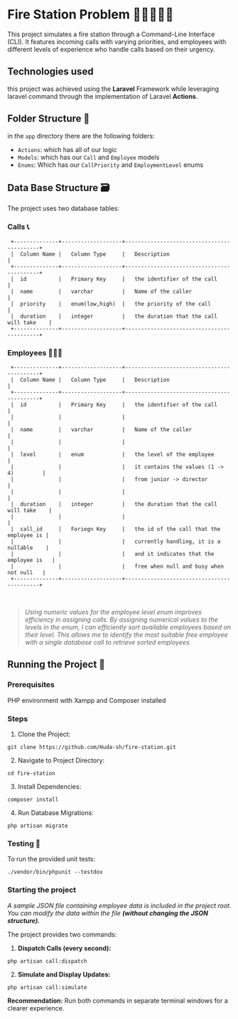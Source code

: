 # Fire Station Problem 🚒👩🏻‍🚒📞

This project simulates a fire station through a Command-Line Interface (CLI). It features incoming calls with varying priorities, and employees with different levels of experience who handle calls based on their urgency.

## Technologies used 
this project was achieved using the **Laravel** Framework while leveraging laravel command through the implementation of Laravel **Actions**.

## Folder Structure 📁
in the `app` directory there are the following folders:

- `Actions`: which has all of our logic
- `Models`: which has our `Call` and `Employee` models
- `Enums`: Which has our `CallPriority` and `EmploymentLevel` enums

## Data Base Structure 🗃️
The project uses two database tables:

### Calls 📞
```
 +--------------+-------------------+-------------------------------------------+
 |  Column Name |   Column Type     |   Description                             |
 +--------------+-------------------+-------------------------------------------+
 |  id          |   Primary Key     |   the identifier of the call              |
 |  name        |   varchar         |   Name of the caller                      |
 |  priority    |   enum(low,high)  |   the priority of the call                |
 |  duration    |   integer         |   the duration that the call will take    |
 +--------------+-------------------+-------------------------------------------+
```
### Employees 👩🏻‍🚒
```
 +--------------+-------------------+-------------------------------------------+
 |  Column Name |   Column Type     |   Description                             |
 +--------------+-------------------+-------------------------------------------+
 |  id          |   Primary Key     |   the identifier of the call              |
 |              |                   |                                           |
 |  name        |   varchar         |   Name of the caller                      |
 |              |                   |                                           |
 |  level       |   enum            |   the level of the employee               |
 |              |                   |   it contains the values (1 -> 4)         |
 |              |                   |   from junior -> director                 |
 |              |                   |                                           |
 |  duration    |   integer         |   the duration that the call will take    |
 |              |                   |                                           |
 |  call_id     |   Foriegn Key     |   the id of the call that the employee is |
 |              |                   |   currently handling, it is a nullable    |
 |              |                   |   and it indicates that the employee is   |
 |              |                   |   free when null and busy when not null   |
 +--------------+-------------------+-------------------------------------------+
```
<br>

> _Using numeric values for the employee level enum improves efficiency in assigning calls. By assigning numerical values to the levels in the enum, I can efficiently sort available employees based on their level. This allows me to identify the most suitable free employee with a single database call to retrieve sorted employees._

## Running the Project 🚀
### Prerequisites

PHP environment with Xampp and Composer installed

### Steps
1. Clone the Project:
```shell
git clone https://github.com/Huda-sh/fire-station.git
```

2. Navigate to Project Directory:
```shell
cd fire-station
```

3. Install Dependencies:
```shell
composer install
```

4. Run Database Migrations:
```shell
php artisan migrate
```

### Testing 🧪
To run the provided unit tests:
```shell
./vendor/bin/phpunit --testdox
```

### Starting the project

_A sample JSON file containing employee data is included in the project root. You can modify the data within the file **(without changing the JSON structure).**_

The project provides two commands:

1. **Dispatch Calls (every second):**
```shell
php artisan call:dispatch
```
2. **Simulate and Display Updates:**
```shell
php artisan call:simulate
```
**Recommendation:** Run both commands in separate terminal windows for a clearer experience.
